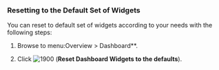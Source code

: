 ### Resetting to the Default Set of Widgets

You can reset to default set of widgets according to your needs with the following steps:

1.  Browse to menu:Overview > Dashboard**.

2.  Click ![1900](../images/1900.png) (**Reset Dashboard Widgets to the defaults**).
